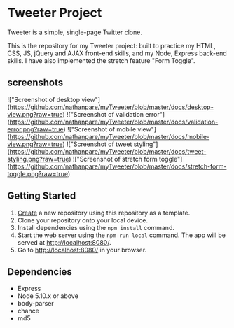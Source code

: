 # Tweeter Project

Tweeter is a simple, single-page Twitter clone.

This is the repository for my Tweeter project: built to practice my HTML, CSS, JS, jQuery and AJAX front-end skills, and my Node, Express back-end skills.
I have also implemented the stretch feature "Form Toggle".

## screenshots

!["Screenshot of desktop view"] (https://github.com/nathanpare/myTweeter/blob/master/docs/desktop-view.png?raw=true)
!["Screenshot of validation error"] (https://github.com/nathanpare/myTweeter/blob/master/docs/validation-error.png?raw=true)
!["Screenshot of mobile view"] (https://github.com/nathanpare/myTweeter/blob/master/docs/mobile-view.png?raw=true)
!["Screenshot of tweet styling"] (https://github.com/nathanpare/myTweeter/blob/master/docs/tweet-styling.png?raw=true)
!["Screenshot of stretch form toggle"] (https://github.com/nathanpare/myTweeter/blob/master/docs/stretch-form-toggle.png?raw=true)

## Getting Started

1. [Create](https://docs.github.com/en/repositories/creating-and-managing-repositories/creating-a-repository-from-a-template) a new repository using this repository as a template.
2. Clone your repository onto your local device.
3. Install dependencies using the `npm install` command.
3. Start the web server using the `npm run local` command. The app will be served at <http://localhost:8080/>.
4. Go to <http://localhost:8080/> in your browser.

## Dependencies

- Express
- Node 5.10.x or above
- body-parser
- chance
- md5
